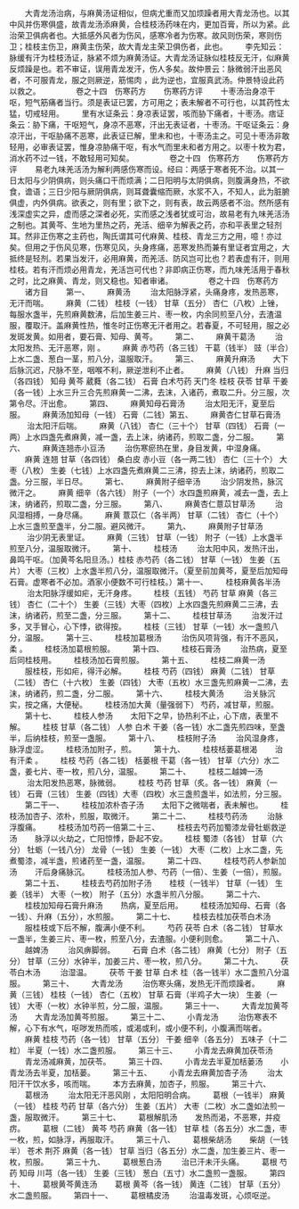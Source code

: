 <!-- { "loadSidebar": true } -->
　　大青龙汤治病，与麻黄汤证相似，但病尤重而又加烦躁者用大青龙汤也。以其中风并伤寒俱盛，故青龙汤添麻黄，合桂枝汤药味在内，更加百膏，所以为紧。此治荣卫俱病者也。大抵感外风者为伤风，感寒冷者为伤寒。故风则伤荣，寒则伤卫；桂枝主伤卫，麻黄主伤荣，故大青龙主荣卫俱伤者，此也。
　　李先知云：脉缓有汗为桂枝汤证，脉紧不烦为麻黄汤证。大青龙汤证脉似桂枝反无汗，似麻黄反烦躁是也。若不审证，误用青龙发汗，伤人多矣。故仲景云：脉微弱汗出恶风者，不可服青龙，服之则厥逆，筋惕肉 ，此为逆也，宜服真武汤。仲景特设此药以救之。
　　
　　卷之十四　伤寒药方
　　伤寒药方评
　　十枣汤治身凉干呕，短气筋痛者当行。须是表证已罢，方可用之；表未解者不可行也，以其药性太猛，切戒轻用。
　　里有水证条云：身凉表证罢，咳而胁下痛者，十枣汤。痞证条云：胁下痛，干呕短气，身凉不恶寒，汗出无表证者，十枣汤。干呕证条云：身凉汗出，干呕胁痛不恶寒，此表证已解，里未和也，十枣汤主之。可见十枣汤非敢轻用，必审表证罢，惟身凉胁痛干呕，有水气而里未和者方用之。以枣十枚为君，消水药不过一钱，不敢轻用可知矣。
　　
　　卷之十四　伤寒药方
　　伤寒药方评
　　易老九味羌活汤为解利两感伤寒而设。经曰：两感于寒者死不治。以其一日太阳与少阴俱病，则头痛口干而烦满；二日阳明与太阴俱病，则腹满身热，不欲食，谵语；三日少阳与厥阴俱病，则耳聋囊缩而厥，水浆不入，不知人，此为脏腑俱虚，内外俱病。欲表之，则有里；欲下之，则有表，故云两感者不治。然所感有浅深虚实之异，虚而感之深者必死，实而感之浅者犹或可治，故易老有九味羌活汤之制也。其黄芩、生地为里热之药，羌活、细辛为解表之药，亦和平表里之轻剂耳。然非正伤寒之主药也，陶氏谓其可代麻黄、桂枝、青龙三方之用，噫！亦过矣。但用之于伤风见寒，伤寒见风，头身疼痛，恶寒发热而兼有里证者宜用之，大抵终是轻剂。若果当发汗，必用麻黄，而羌活、防风岂可比也？若表虚有汗，则用桂枝。若有汗而烦必用青龙，羌活岂可代也？非即病正伤寒，而九味羌活用于春秋之时，比之麻黄、青龙，则又稳也。知者审诸。
　　
　　卷之十四　伤寒药方
　　诸方目
　　第一、
　　麻黄汤
　　 治太阳脉浮紧，头痛身疼，发热恶寒，无汗而喘。
　　麻黄（二钱） 桂枝（一钱） 甘草（五分） 杏仁（八枚）上锉，每服水盏半，先煎麻黄数沸，后加生姜三片、枣一枚，内余同煎至八分，去渣温服，覆取汗。盖麻黄性热，惟冬时正伤寒无汗者用之。若春夏，不可轻用，服之必发斑发黄。如用者，要石膏、知母、黄芩。
　　第二、
　　麻黄干葛汤
　　 治太阳发热、无汗恶寒，刚 。
　　麻黄 赤芍药（各三钱） 干葛（钱半） 豉（半合）上水二盏、葱白一茎，煎八分，温服取汗。
　　第三、
　　麻黄升麻汤
　　大下后脉沉迟，尺脉不至，咽喉不利，厥逆泄利不止者。
　　麻黄（八钱） 升麻 当归（各四钱） 知母 黄芩 葳蕤（各二钱） 石膏 白术芍药 天门冬 桂枝 茯苓 甘草 干姜（各一钱）上水三升三合先煎麻黄一二沸，去沫，入诸药，煮取二升。分三服，次第令尽。汗出愈。
　　第四、
　　麻黄知母石膏汤
　　 治太阳无汗，夏至后服。
　　麻黄汤加知母（一钱） 石膏（二钱）第五、
　　麻黄杏仁甘草石膏汤
　　 治太阳汗后喘。
　　麻黄（八钱） 杏仁（三十个） 甘草（四钱） 石膏（一两）上水四盏先煮麻黄，减一盏，去上沫，纳诸药，煎取二盏，分二服。
　　第六、
　　麻黄连翘赤小豆汤
　　 治伤寒瘀热在里，身目发黄，中湿身痛。
　　麻黄 连翘 甘草（各四钱） 桑白皮 赤小豆（各一两二钱） 杏仁（三十个） 大枣（八枚） 生姜（七钱）上水四盏先煮麻黄二三沸，掠去上沫，纳诸药，煎取二盏。分三服，半日尽。
　　第七、
　　麻黄附子细辛汤
　　 治少阴发热，脉沉微汗之。
　　麻黄 细辛（各六钱） 附子（一个）水四盏煎麻黄，减去一盏，去上沫，纳诸药，煎取二盏，分三服。
　　第八、
　　麻黄杏仁薏苡甘草汤
　　 治风湿相搏，一身尽痛。
　　麻黄 薏苡仁（各半两） 甘草（二钱） 杏仁（十个）上水三盏煎至盏半，分二服。避风微汗。
　　第九、
　　麻黄附子甘草汤
　　 治少阴无表里证。
　　麻黄（三钱） 甘草（一钱） 附子（一钱）上水盏半煎至八分，温服取微汗。
　　第十、
　　桂枝汤
　　 治太阳中风，发热汗出，鼻鸣干呕。（加黄芩名阳旦汤。）桂枝 赤芍药（各二钱） 甘草（一钱） 生姜（五片） 大枣（三枚）上水盏半煎八分，温服取微汗。（夏至前加黄芩，夏至后加知母石膏。虚寒者不必加。酒家小便数不可行桂枝。）第十一、
　　桂枝麻黄各半汤
　　 治太阳脉浮缓如疟，无汗身疼。
　　桂枝（五钱） 芍药 甘草 麻黄（各三钱） 杏仁（二十个） 生姜（三钱）大枣（四枚）上水四盏先煎麻黄二三沸，去沫，纳诸药，煎至二盏，分三服。
　　第十二、
　　桂枝甘草汤
　　 治发汗过多，叉手冒心，心下悸，欲得按。
　　桂枝（三钱） 甘草（一钱）水一盏煎八分，温服。
　　第十三、
　　桂枝加葛根汤
　　 治伤风项背强，有汗不恶风，柔 。
　　桂枝汤加葛根煎服。
　　第十四、
　　桂枝石膏汤
　　 治热病，夏至后同桂枝用。
　　桂枝汤加石膏煎服。
　　第十五、
　　桂枝二麻黄一汤
　　服桂枝，形如疟，得汗必解。
　　桂枝 芍药（四钱） 麻黄（二钱） 甘草（二钱） 杏仁（十六枚） 生姜（四钱） 大枣（五枚）水三盏先煎麻黄一二沸，去沫，纳诸药，煎二盏，分二服。
　　第十六、
　　桂枝大黄汤
　　 治关脉沉实，按之痛，大便秘。
　　桂枝汤加大黄（量强弱下） 芍药，减甘草，煎服。
　　第十七、
　　桂枝人参汤
　　太阳下之早，协热利不止，心下痞，表里不解。
　　桂枝 甘草（各二钱） 人参 白术 干姜（各一钱）水二盏先煎四味，至盏半，后纳桂枝，煎至一盏服。
　　第十八、
　　桂枝附子汤
　　 治风湿身疼，脉浮虚涩。
　　桂枝汤加附子，煎。
　　第十九、
　　桂枝栝蒌葛根渴
　　治有汗柔 。
　　桂枝 芍药（各二钱） 栝蒌根 干葛（各一钱） 甘草（六分）水二盏，姜七片、枣一枚，煎八分，温服。
　　第二十、
　　桂枝二越婢一汤
　　 治太阳发热恶寒，脉微弱。
　　桂枝 芍药 甘草（炙。各一钱） 麻黄（一钱） 石膏（三钱） 生姜（四钱）大枣（四枚）水三盏煎盏半，如法煎，分三服。
　　第二干一、
　　桂枝加浓朴杏子汤
　　太阳下之微喘者，表未解也。
　　桂枝汤加杏子、浓朴，煎服，取微汗。
　　第二十二、
　　桂枝芍药汤
　　 治脉浮腹痛。
　　桂枝汤加芍药一倍第二十三、
　　桂枝去芍药加蜀漆龙骨牡蛎救逆汤
　　脉浮以火劫之，亡阳惊悸，卧起不安。
　　桂枝 蜀漆（各钱） 甘草（六分） 牡蛎（一钱八分） 龙骨（一钱） 生姜（一钱） 大枣（二枚）上水二盏，先煮蜀漆，减半盏，煎诸药至一盏，温服。
　　第二十四、
　　桂枝芍药人参新加汤
　　汗后身痛脉沉。
　　桂枝汤加人参、芍药（一倍）、生姜（一倍），煎服。
　　第二十五、
　　桂枝去芍药加附子汤
　　桂枝（一钱半） 甘草（一钱） 生姜（钱半） 大枣（一枚） 附子（五分）水盏半煎八分服。
　　第二十六、
　　桂枝加知母石膏升麻汤
　　热病，夏至后用。
　　桂枝汤加知母、石膏（各一钱）、升麻（五分），水煎服。
　　第二十七、
　　桂枝去桂加茯苓白术汤
　　服桂枝或下后不解，腹满小便不利。
　　芍药 茯苓 白术（各二钱） 甘草水一盏半，生姜三片、枣一枚，煎至八分，去渣服。小便利则愈。
　　第二十八、
　　越婢汤
　　 治风痹脚弱。
　　石膏 白术（各二钱） 麻黄（七分） 附子（五分） 甘草（三分）水钟半，加姜三片、枣一枚，煎八分。
　　第二十九、
　　茯苓白木汤
　　 治湿温。
　　茯苓 干姜 甘草 白术 桂（各一钱半）水二盏煎八分温服。
　　第三十、
　　大青龙汤
　　 治伤寒头痛，发热无汗而烦躁者。
　　麻黄（三钱） 桂枝（一钱） 杏仁（五枚） 甘草 石膏（半鸡子大一块） 生姜（一钱） 大枣（一枚）水钟半煎，分二服，温服。
　　第三十一、
　　大青龙加黄芩汤
　　大青龙汤加黄芩煎服。
　　第三十二、
　　小青龙汤
　　 治伤寒表不解，心下有水气，呕哕发热而咳，或渴或利，或小便不利，小腹满而喘者。
　　麻黄 桂枝 芍药（各一钱） 甘草（五分） 干姜 细辛（各五分） 五味子（十二粒） 半夏（一钱）水二盏煎服。
　　第三十三、
　　小青龙去麻黄加茯苓汤
　　青龙汤减麻黄，加茯苓。
　　第三十四、
　　小青龙去半夏加栝蒌汤
　　小青龙汤去半夏，加栝蒌。
　　第三十五、
　　小青龙去麻黄加杏子汤
　　 治太阳汗干饮水多，咳而喘。
　　本方去麻黄，加杏子，煎服。
　　第三十六、
　　葛根汤
　　 治太阳无汗恶风刚 ，太阳阳明合病。
　　葛根（一钱半） 麻黄（一钱） 桂枝 芍药 甘草（各六分） 生姜（五片） 大枣（二枚）水二盏如法煎一盏，服取微汗。
　　第三十七、
　　葛根解肌汤
　　发热而渴，不恶寒，并疫疠。
　　葛根（二钱） 黄芩 芍药 麻黄（各一钱） 甘草 桂（各五分）水二盏，枣一枚，煎，如脉浮，再服取汗。
　　第三十八、
　　葛根柴胡汤
　　柴胡（一钱半） 苍术 荆芥 麻黄（各一钱） 甘草 当归（各五分）水二盏，加生姜三片、枣一枚，煎服。
　　第三十九、
　　葛根葱白汤
　　 治已汗未汗头痛。
　　葛根 芍药 知母 川芎（各一钱） 生姜（三钱） 葱白（五寸）水二盏煎一盏服。
　　第四十、
　　葛根黄芩黄连汤
　　葛根 黄芩（各一钱） 黄连（二钱） 甘草（五分）水二盏煎服。
　　第四十一、
　　葛根橘皮汤
　　 治温毒发斑，心烦呕逆。
